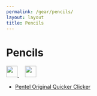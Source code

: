 ```yaml
---
permalink: /gear/pencils/
layout: layout
title: Pencils
---
```


<div class="center">

   <h1>Pencils</h1>
   
   <a href="https://github.com/StevenTammen/steventammen.github.io/edit/master/pages/gear/pencils.md" target="_blank">
     <img src="https://steventammen.github.io/assets/images/GitHub.png" height="30" width="30">
   </a> &nbsp; &nbsp;
   
   <a href="http://prose.io/#StevenTammen/steventammen.github.io/edit/master/pages/gear/pencils.md" target="_blank">
     <img src="https://steventammen.github.io/assets/images/Prose.png" height="30" width="30">
   </a>
   
</div>

- [Pentel Original Quicker Clicker](http://www.pentel.com/store/quicker-clicker-mechanical-pencil-original-config)
